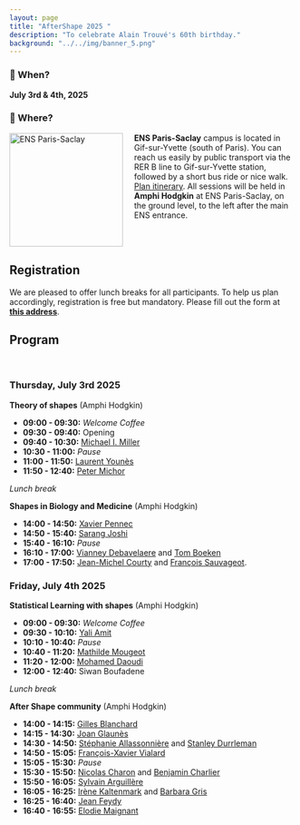 ```yaml
---
layout: page
title: "AfterShape 2025 "
description: "To celebrate Alain Trouvé's 60th birthday."
background: "../../img/banner_5.png"
---
```


### 📅 When?  
**July 3rd & 4th, 2025**

### 📍 Where?

<div style="display: flex; align-items: flex-start;">
  <a href="https://centreborelli.ens-paris-saclay.fr/en">
    <img src="https://ens-paris-saclay.fr/sites/default/files/Batiment/2020_11_Bat_nord2_M_DenanceRPBW.jpg" alt="ENS Paris-Saclay" width="200" style="margin-right: 20px;"/>
  </a>
  <div>
    <strong>ENS Paris-Saclay</strong> campus is located in Gif-sur-Yvette (south of Paris). You can reach us easily by public transport via the RER B line to Gif-sur-Yvette station, followed by a short bus ride or nice walk. <a href="https://www.google.com/maps/dir//%C3%89cole+normale+sup%C3%A9rieure+Paris-Saclay,+4+Av.+des+Sciences,+91190+Gif-sur-Yvette/@48.7123564,2.162753,17z/data=!4m8!4m7!1m0!1m5!1m1!1s0x47e67124d0aa37cb:0x9fa50097ff8f105a!2m2!1d2.1649417!2d48.7123564">Plan itinerary</a>. All sessions will be held in <strong>Amphi Hodgkin</strong> at ENS Paris-Saclay, on the ground level, to the left after the main ENS entrance.
  </div>
</div>



## Registration

We are pleased to offer lunch breaks for all participants. To help us plan accordingly, registration is free but mandatory. Please fill out the form at [**this address**](https://forms.gle/QEpjsf2sLF8eRRwZ8).


## Program

<br />

### Thursday, July 3rd 2025

**Theory of shapes** (Amphi Hodgkin)

- **09:00 - 09:30:** *Welcome Coffee*
- **09:30 - 09:40:** Opening
- **09:40 - 10:30:** [Michael I. Miller](https://www.bme.jhu.edu/people/faculty/michael-i-miller/)
- **10:30 - 11:00:** *Pause*
- **11:00 - 11:50:** [Laurent Younès](https://www.cis.jhu.edu/~younes/)
- **11:50 - 12:40:** [Peter Michor](https://www.mat.univie.ac.at/~michor/listpubl.html)

*Lunch break*

**Shapes in Biology and Medicine** (Amphi Hodgkin)

- **14:00 - 14:50:** [Xavier Pennec](https://www-sop.inria.fr/members/Xavier.Pennec/)
- **14:50 - 15:40:** [Sarang Joshi](https://www.sci.utah.edu/people/sjoshi.html)
- **15:40 - 16:10:** *Pause*
- **16:10 - 17:00:** [Vianney Debavelaere](https://scholar.google.fr/citations?user=4o9y9LoAAAAJ&hl=en) and [Tom Boeken](https://www.aphp.fr/offre-de-soin/medecin/4064173/075/57)
- **17:00 - 17:50:** [Jean-Michel Courty](https://www.lkb.fr/quantumtheory/people/jean-michel-courty/) and [François Sauvageot](http://smai.emath.fr/maddmaths/5/francois_sauvageot.html).


### Friday, July 4th 2025

**Statistical Learning with shapes** (Amphi Hodgkin)

- **09:00 - 09:30:** *Welcome Coffee*
- **09:30 - 10:10:** [Yali Amit](https://www.stat.uchicago.edu/~amit/)
- **10:10 - 10:40:** *Pause*
- **10:40 - 11:20:** [Mathilde Mougeot](https://sites.google.com/site/mougeotmathilde/)
- **11:20 - 12:00:** [Mohamed Daoudi](https://sites.google.com/view/mohameddaoudi)
- **12:00 - 12:40:** Siwan Boufadene

*Lunch break*

**After Shape community** (Amphi Hodgkin)

- **14:00 - 14:15:** [Gilles Blanchard](https://www.imo.universite-paris-saclay.fr/~gilles.blanchard/)
- **14:15 - 14:30:** [Joan Glaunès](https://helios2.mi.parisdescartes.fr/~glaunes/)
- **14:30 - 14:50:** [Stéphanie Allassonnière](https://sites.google.com/site/stephanieallassonniere/) and [Stanley Durrleman](https://who.rocq.inria.fr/Stanley.Durrleman/)
- **14:50 - 15:05:** [François-Xavier Vialard](http://angkor.univ-mlv.fr/~vialard/)
- **15:05 - 15:30:** *Pause*
- **15:30 - 15:50:** [Nicolas Charon](https://www.math.uh.edu/~ncharon/index.html) and [Benjamin Charlier](https://miat.inrae.fr/bcharlier/)
- **15:50 - 16:05:** [Sylvain Arguillère](http://math.univ-lyon1.fr/~arguillere/)
- **16:05 - 16:25:** [Irène Kaltenmark](https://sites.google.com/site/irenekaltenmark/) and [Barbara Gris](http://gris.perso.math.cnrs.fr/fr/)
- **16:25 - 16:40:** [Jean Feydy](https://www.jeanfeydy.com/)
- **16:40 - 16:55:** [Elodie Maignant](https://elodiemaignant.github.io/)